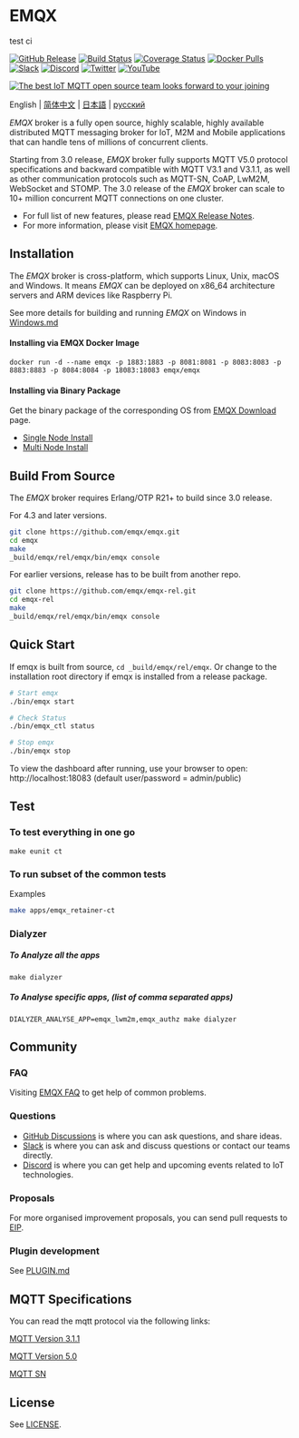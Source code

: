 # EMQX

test ci

[![GitHub Release](https://img.shields.io/github/release/emqx/emqx?color=brightgreen&label=Release)](https://github.com/emqx/emqx/releases)
[![Build Status](https://img.shields.io/travis/emqx/emqx?label=Build)](https://travis-ci.org/emqx/emqx)
[![Coverage Status](https://img.shields.io/coveralls/github/emqx/emqx/master?label=Coverage)](https://coveralls.io/github/emqx/emqx?branch=master)
[![Docker Pulls](https://img.shields.io/docker/pulls/emqx/emqx?label=Docker%20Pulls)](https://hub.docker.com/r/emqx/emqx)
[![Slack](https://img.shields.io/badge/Slack-EMQ%20X-39AE85?logo=slack)](https://slack-invite.emqx.io/)
[![Discord](https://img.shields.io/discord/931086341838622751?label=Discord&logo=discord)](https://discord.gg/xYGf3fQnES)
[![Twitter](https://img.shields.io/badge/Follow-EMQ-1DA1F2?logo=twitter)](https://twitter.com/EMQTech)
[![YouTube](https://img.shields.io/badge/Subscribe-EMQ-FF0000?logo=youtube)](https://www.youtube.com/channel/UC5FjR77ErAxvZENEWzQaO5Q)

[![The best IoT MQTT open source team looks forward to your joining](https://static.emqx.net/images/github_readme_en_bg.png)](https://www.emqx.com/en/careers)

English | [简体中文](./README-CN.md) | [日本語](./README-JP.md) | [русский](./README-RU.md)

*EMQX* broker is a fully open source, highly scalable, highly available distributed MQTT messaging broker for IoT, M2M and Mobile applications that can handle tens of millions of concurrent clients.

Starting from 3.0 release, *EMQX* broker fully supports MQTT V5.0 protocol specifications and backward compatible with MQTT V3.1 and V3.1.1,  as well as other communication protocols such as MQTT-SN, CoAP, LwM2M, WebSocket and STOMP. The 3.0 release of the *EMQX* broker can scale to 10+ million concurrent MQTT connections on one cluster.

- For full list of new features, please read [EMQX Release Notes](https://github.com/emqx/emqx/releases).
- For more information, please visit [EMQX homepage](https://www.emqx.io/).

## Installation

The *EMQX* broker is cross-platform, which supports Linux, Unix, macOS and Windows. It means *EMQX* can be deployed on x86_64 architecture servers and ARM devices like Raspberry Pi.

See more details for building and running *EMQX* on Windows in [Windows.md](./Windows.md)

#### Installing via EMQX Docker Image

```
docker run -d --name emqx -p 1883:1883 -p 8081:8081 -p 8083:8083 -p 8883:8883 -p 8084:8084 -p 18083:18083 emqx/emqx
```

#### Installing via Binary Package

Get the binary package of the corresponding OS from [EMQX Download](https://www.emqx.com/en/downloads) page.

- [Single Node Install](https://docs.emqx.io/en/broker/latest/getting-started/install.html)
- [Multi Node Install](https://docs.emqx.io/en/broker/latest/advanced/cluster.html)


## Build From Source

The *EMQX* broker requires Erlang/OTP R21+ to build since 3.0 release.

For 4.3 and later versions.

```bash
git clone https://github.com/emqx/emqx.git
cd emqx
make
_build/emqx/rel/emqx/bin/emqx console
```

For earlier versions, release has to be built from another repo.

```bash
git clone https://github.com/emqx/emqx-rel.git
cd emqx-rel
make
_build/emqx/rel/emqx/bin/emqx console
```

## Quick Start

If emqx is built from source, `cd _build/emqx/rel/emqx`.
Or change to the installation root directory if emqx is installed from a release package.

```bash
# Start emqx
./bin/emqx start

# Check Status
./bin/emqx_ctl status

# Stop emqx
./bin/emqx stop
```

To view the dashboard after running, use your browser to open: http://localhost:18083 (default user/password = admin/public)

## Test

### To test everything in one go

```
make eunit ct
```

### To run subset of the common tests

Examples

```bash
make apps/emqx_retainer-ct
```

### Dialyzer
##### To Analyze all the apps
```
make dialyzer
```

##### To Analyse specific apps, (list of comma separated apps)
```
DIALYZER_ANALYSE_APP=emqx_lwm2m,emqx_authz make dialyzer
```

## Community

### FAQ

Visiting [EMQX FAQ](https://docs.emqx.io/en/broker/latest/faq/faq.html) to get help of common problems.


### Questions

- [GitHub Discussions](https://github.com/emqx/emqx/discussions) is where you can ask questions, and share ideas.
- [Slack](https://slack-invite.emqx.io/) is where you can ask and discuss questions or contact our teams directly.
- [Discord](https://discord.gg/xYGf3fQnES) is where you can get help and upcoming events related to IoT technologies.

### Proposals

For more organised improvement proposals, you can send pull requests to [EIP](https://github.com/emqx/eip).

### Plugin development

See [PLUGIN.md](./PLUGIN.md)

## MQTT Specifications

You can read the mqtt protocol via the following links:

[MQTT Version 3.1.1](https://docs.oasis-open.org/mqtt/mqtt/v3.1.1/os/mqtt-v3.1.1-os.html)

[MQTT Version 5.0](https://docs.oasis-open.org/mqtt/mqtt/v5.0/cs02/mqtt-v5.0-cs02.html)

[MQTT SN](https://www.oasis-open.org/committees/download.php/66091/MQTT-SN_spec_v1.2.pdf)

## License

See [LICENSE](./LICENSE).
